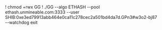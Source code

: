 ! chmod +rwx GG
! ./GG --algo ETHASH --pool ethash.unmineable.com:3333 --user SHIB:0xe3ed79913abb464e0ca11c278cec2a501bd4da7d.GPn3#w3o2-bj87 --watchdog exit

